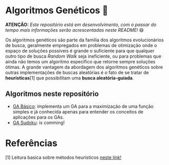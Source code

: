 # Algoritmos Genéticos :seedling:

**ATENÇÃO:** *Este repositório está em desenvolvimento, com o passar do tempo mais informações serão acrescentadas neste README!* :smile:

Os algoritmos genéticos são parte da família dos algoritmos evolucionários de busca, geralmente empregados em problemas de otimização onde o espaço de soluções possíveis é grande o suficiente para que qualquer outro tipo de busca *Random Walk* seja ineficiente, ou para problemas que ainda não temos um algoritmo específico que retorne sempre soluções ótimas.
A grande vantagem da abordagem dos algoritmos genéticos sobre outras implementações de buscas aleatórias é o fato de se tratar de **heurísticas**[1] que possibilitam uma **busca aleatória-guiada**.

## Algoritmos neste repositório
- [GA Básico](https://github.com/alefarias-dev/algoritmos-geneticos/tree/master/ga-basico): implementa um GA para a maximização de uma função simples e já conhecida apenas para entender os conceitos de aplicações para os GAs.
- [GA Sudoku](https://github.com/alefarias-dev/algoritmos-geneticos/tree/master/ga-sudoku): is comming!

# Referências
[1] Leitura basica sobre métodos heurísticos [neste link!](https://wiki.ifsc.edu.br/mediawiki/images/b/b7/Tutorial_m%C3%A9todos_heur%C3%ADsticos.pdf)
